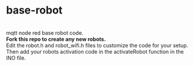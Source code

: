 # base-robot
<br>
mqtt node red base robot code.
<br>
<b>Fork this repo to create any new robots.</b>
<br>
Edit the robot.h and robot_wifi.h files to customize the code for your setup.  Then add your robots activation code in the activateRobot function in the INO file.

